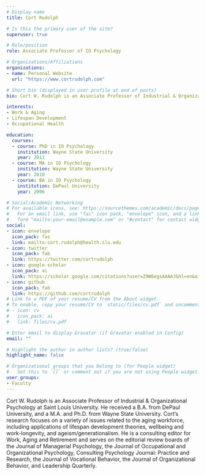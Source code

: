 ```yaml
---
# Display name
title: Cort Rudolph

# Is this the primary user of the site?
superuser: true

# Role/position
role: Associate Professor of IO Psychology

# Organizations/Affiliations
organizations:
- name: Personal Website
  url: "https://www.cortrudolph.com"

# Short bio (displayed in user profile at end of posts)
bio: Cort W. Rudolph is an Associate Professor of Industrial & Organizational Psychology at Saint Louis University.

interests:
- Work & Aging
- Lifespan Development
- Occupational Health

education:
  courses:
  - course: PhD in IO Psychology
    institution: Wayne State University
    year: 2011
  - course: MA in IO Psychology
    institution: Wayne State University
    year: 2010
  - course: BA in IO Psychology
    institution: DePaul University
    year: 2006

# Social/Academic Networking
# For available icons, see: https://sourcethemes.com/academic/docs/page-builder/#icons
#   For an email link, use "fas" icon pack, "envelope" icon, and a link in the
#   form "mailto:your-email@example.com" or "#contact" for contact widget.
social:
- icon: envelope
  icon_pack: fas
  link: mailto:cort.rudolph@health.slu.edu
- icon: twitter
  icon_pack: fab
  link: https://twitter.com/cortrudolph
- icon: google-scholar
  icon_pack: ai
  link: https://scholar.google.com/citations?user=Z9W6egsAAAAJ&hl=en&oi=ao
- icon: github
  icon_pack: fab
  link: https://github.com/cortrudolph
# Link to a PDF of your resume/CV from the About widget.
# To enable, copy your resume/CV to `static/files/cv.pdf` and uncomment the lines below.
# - icon: cv
#   icon_pack: ai
#   link: files/cv.pdf

# Enter email to display Gravatar (if Gravatar enabled in Config)
email: ""

# Highlight the author in author lists? (true/false)
highlight_name: false

# Organizational groups that you belong to (for People widget)
#   Set this to `[]` or comment out if you are not using People widget.
user_groups:
- Faculty
---
```


Cort W. Rudolph is an Associate Professor of Industrial & Organizational Psychology at Saint Louis University. He received a B.A. from DePaul University, and a M.A. and Ph.D. from Wayne State University. Cort’s research focuses on a variety of issues related to the aging workforce, including applications of lifespan development theories, wellbeing and work-longevity, and ageism/generationalism. He is a consulting editor for Work, Aging and Retirement and serves on the editorial review boards of the Journal of Managerial Psychology, the Journal of Occupational and Organizational Psychology, Consulting Psychology Journal: Practice and Research, the Journal of Vocational Behavior, the Journal of Organizational Behavior, and Leadership Quarterly.
